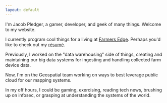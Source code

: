 ```yaml
---
layout: default
---
```


I'm Jacob Pledger, a gamer, developer, and geek of many things. Welcome to my website.

I currently program cool things for a living at [Farmers Edge](https://www.farmersedge.ca). Perhaps you'd like to check out my [résumé](/resume.html).

Previously, I worked on the "data warehousing" side of things, creating and maintaining our big data systems for ingesting and handling collected farm device data.

Now, I'm on the Geospatial team working on ways to best leverage public cloud for our mapping systems.

In my off hours, I could be gaming, exercising, reading tech news, brushing up on infosec, or grasping at understanding the systems of the world.
